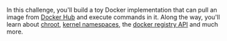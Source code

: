 In this challenge, you'll build a toy Docker implementation that can pull an
image from [Docker Hub](https://hub.docker.com/) and execute commands in it.
Along the way, you'll learn about
[chroot](https://en.wikipedia.org/wiki/Chroot), [kernel
namespaces](https://en.wikipedia.org/wiki/Linux_namespaces), the [docker
registry API](https://docs.docker.com/registry/spec/api/) and much more.
